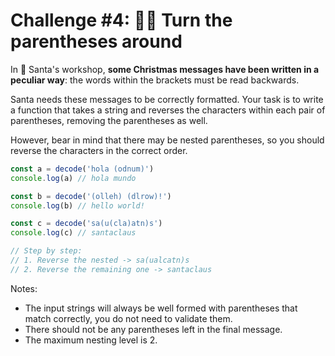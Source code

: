 # Challenge #4: 😵‍💫 Turn the parentheses around

In 🎅 Santa's workshop, **some Christmas messages have been written in a peculiar way**: the words within the brackets must be read backwards.

Santa needs these messages to be correctly formatted. Your task is to write a function that takes a string and reverses the characters within each pair of parentheses, removing the parentheses as well.

However, bear in mind that there may be nested parentheses, so you should reverse the characters in the correct order.
```js
const a = decode('hola (odnum)')
console.log(a) // hola mundo

const b = decode('(olleh) (dlrow)!')
console.log(b) // hello world!

const c = decode('sa(u(cla)atn)s')
console.log(c) // santaclaus

// Step by step:
// 1. Reverse the nested -> sa(ualcatn)s
// 2. Reverse the remaining one -> santaclaus
```

Notes:

- The input strings will always be well formed with parentheses that match correctly, you do not need to validate them.
- There should not be any parentheses left in the final message.
- The maximum nesting level is 2.